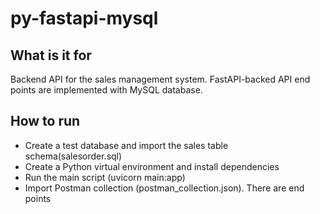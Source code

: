 # py-fastapi-mysql

## What is it for

Backend API for the sales management system.
FastAPI-backed API end points are implemented with MySQL database.

## How to run

- Create a test database and import the sales table schema(salesorder.sql)
- Create a Python virtual environment and install dependencies
- Run the main script (uvicorn main:app)
- Import Postman collection (postman_collection.json). There are end points
